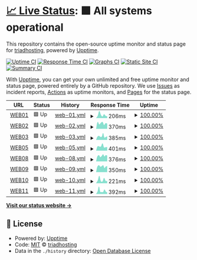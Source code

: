 # [📈 Live Status](https://triadhosting.github.io/upptime): <!--live status--> **🟩 All systems operational**

This repository contains the open-source uptime monitor and status page for [triadhosting](https://triadhosting.github.io/upptime), powered by [Upptime](https://github.com/upptime/upptime).

[![Uptime CI](https://github.com/triadhosting/upptime/workflows/Uptime%20CI/badge.svg)](https://github.com/upptime/upptime/actions?query=workflow%3A%22Uptime+CI%22)
[![Response Time CI](https://github.com/triadhosting/upptime/workflows/Response%20Time%20CI/badge.svg)](https://github.com/upptime/upptime/actions?query=workflow%3A%22Response+Time+CI%22)
[![Graphs CI](https://github.com/triadhosting/upptime/workflows/Graphs%20CI/badge.svg)](https://github.com/upptime/upptime/actions?query=workflow%3A%22Graphs+CI%22)
[![Static Site CI](https://github.com/triadhosting/upptime/workflows/Static%20Site%20CI/badge.svg)](https://github.com/upptime/upptime/actions?query=workflow%3A%22Static+Site+CI%22)
[![Summary CI](https://github.com/triadhosting/upptime/workflows/Summary%20CI/badge.svg)](https://github.com/upptime/upptime/actions?query=workflow%3A%22Summary+CI%22)

With [Upptime](https://upptime.js.org), you can get your own unlimited and free uptime monitor and status page, powered entirely by a GitHub repository. We use [Issues](https://github.com/triadhosting/upptime/issues) as incident reports, [Actions](https://github.com/triadhosting/upptime/actions) as uptime monitors, and [Pages](https://triadhosting.github.io/upptime) for the status page.

<!--start: status pages-->
<!-- This summary is generated by Upptime (https://github.com/upptime/upptime) -->
<!-- Do not edit this manually, your changes will be overwritten -->
<!-- prettier-ignore -->
| URL | Status | History | Response Time | Uptime |
| --- | ------ | ------- | ------------- | ------ |
| <img alt="" src="https://favicons.githubusercontent.com/triadhosting01.com" height="13"> [WEB01](https://triadhosting01.com) | 🟩 Up | [web-01.yml](https://github.com/triadhosting/upptime/commits/HEAD/history/web-01.yml) | <details><summary><img alt="Response time graph" src="./graphs/web-01/response-time-week.png" height="20"> 206ms</summary><br><a href="https://status.triadhosting.com/history/web-01"><img alt="Response time 225" src="https://img.shields.io/endpoint?url=https%3A%2F%2Fraw.githubusercontent.com%2Ftriadhosting%2Fupptime%2FHEAD%2Fapi%2Fweb-01%2Fresponse-time.json"></a><br><a href="https://status.triadhosting.com/history/web-01"><img alt="24-hour response time 117" src="https://img.shields.io/endpoint?url=https%3A%2F%2Fraw.githubusercontent.com%2Ftriadhosting%2Fupptime%2FHEAD%2Fapi%2Fweb-01%2Fresponse-time-day.json"></a><br><a href="https://status.triadhosting.com/history/web-01"><img alt="7-day response time 206" src="https://img.shields.io/endpoint?url=https%3A%2F%2Fraw.githubusercontent.com%2Ftriadhosting%2Fupptime%2FHEAD%2Fapi%2Fweb-01%2Fresponse-time-week.json"></a><br><a href="https://status.triadhosting.com/history/web-01"><img alt="30-day response time 244" src="https://img.shields.io/endpoint?url=https%3A%2F%2Fraw.githubusercontent.com%2Ftriadhosting%2Fupptime%2FHEAD%2Fapi%2Fweb-01%2Fresponse-time-month.json"></a><br><a href="https://status.triadhosting.com/history/web-01"><img alt="1-year response time 225" src="https://img.shields.io/endpoint?url=https%3A%2F%2Fraw.githubusercontent.com%2Ftriadhosting%2Fupptime%2FHEAD%2Fapi%2Fweb-01%2Fresponse-time-year.json"></a></details> | <details><summary><a href="https://status.triadhosting.com/history/web-01">100.00%</a></summary><a href="https://status.triadhosting.com/history/web-01"><img alt="All-time uptime 100.00%" src="https://img.shields.io/endpoint?url=https%3A%2F%2Fraw.githubusercontent.com%2Ftriadhosting%2Fupptime%2FHEAD%2Fapi%2Fweb-01%2Fuptime.json"></a><br><a href="https://status.triadhosting.com/history/web-01"><img alt="24-hour uptime 100.00%" src="https://img.shields.io/endpoint?url=https%3A%2F%2Fraw.githubusercontent.com%2Ftriadhosting%2Fupptime%2FHEAD%2Fapi%2Fweb-01%2Fuptime-day.json"></a><br><a href="https://status.triadhosting.com/history/web-01"><img alt="7-day uptime 100.00%" src="https://img.shields.io/endpoint?url=https%3A%2F%2Fraw.githubusercontent.com%2Ftriadhosting%2Fupptime%2FHEAD%2Fapi%2Fweb-01%2Fuptime-week.json"></a><br><a href="https://status.triadhosting.com/history/web-01"><img alt="30-day uptime 100.00%" src="https://img.shields.io/endpoint?url=https%3A%2F%2Fraw.githubusercontent.com%2Ftriadhosting%2Fupptime%2FHEAD%2Fapi%2Fweb-01%2Fuptime-month.json"></a><br><a href="https://status.triadhosting.com/history/web-01"><img alt="1-year uptime 100.00%" src="https://img.shields.io/endpoint?url=https%3A%2F%2Fraw.githubusercontent.com%2Ftriadhosting%2Fupptime%2FHEAD%2Fapi%2Fweb-01%2Fuptime-year.json"></a></details>
| <img alt="" src="https://favicons.githubusercontent.com/triadhosting02.com" height="13"> [WEB02](https://triadhosting02.com) | 🟩 Up | [web-02.yml](https://github.com/triadhosting/upptime/commits/HEAD/history/web-02.yml) | <details><summary><img alt="Response time graph" src="./graphs/web-02/response-time-week.png" height="20"> 370ms</summary><br><a href="https://status.triadhosting.com/history/web-02"><img alt="Response time 353" src="https://img.shields.io/endpoint?url=https%3A%2F%2Fraw.githubusercontent.com%2Ftriadhosting%2Fupptime%2FHEAD%2Fapi%2Fweb-02%2Fresponse-time.json"></a><br><a href="https://status.triadhosting.com/history/web-02"><img alt="24-hour response time 350" src="https://img.shields.io/endpoint?url=https%3A%2F%2Fraw.githubusercontent.com%2Ftriadhosting%2Fupptime%2FHEAD%2Fapi%2Fweb-02%2Fresponse-time-day.json"></a><br><a href="https://status.triadhosting.com/history/web-02"><img alt="7-day response time 370" src="https://img.shields.io/endpoint?url=https%3A%2F%2Fraw.githubusercontent.com%2Ftriadhosting%2Fupptime%2FHEAD%2Fapi%2Fweb-02%2Fresponse-time-week.json"></a><br><a href="https://status.triadhosting.com/history/web-02"><img alt="30-day response time 370" src="https://img.shields.io/endpoint?url=https%3A%2F%2Fraw.githubusercontent.com%2Ftriadhosting%2Fupptime%2FHEAD%2Fapi%2Fweb-02%2Fresponse-time-month.json"></a><br><a href="https://status.triadhosting.com/history/web-02"><img alt="1-year response time 353" src="https://img.shields.io/endpoint?url=https%3A%2F%2Fraw.githubusercontent.com%2Ftriadhosting%2Fupptime%2FHEAD%2Fapi%2Fweb-02%2Fresponse-time-year.json"></a></details> | <details><summary><a href="https://status.triadhosting.com/history/web-02">100.00%</a></summary><a href="https://status.triadhosting.com/history/web-02"><img alt="All-time uptime 100.00%" src="https://img.shields.io/endpoint?url=https%3A%2F%2Fraw.githubusercontent.com%2Ftriadhosting%2Fupptime%2FHEAD%2Fapi%2Fweb-02%2Fuptime.json"></a><br><a href="https://status.triadhosting.com/history/web-02"><img alt="24-hour uptime 100.00%" src="https://img.shields.io/endpoint?url=https%3A%2F%2Fraw.githubusercontent.com%2Ftriadhosting%2Fupptime%2FHEAD%2Fapi%2Fweb-02%2Fuptime-day.json"></a><br><a href="https://status.triadhosting.com/history/web-02"><img alt="7-day uptime 100.00%" src="https://img.shields.io/endpoint?url=https%3A%2F%2Fraw.githubusercontent.com%2Ftriadhosting%2Fupptime%2FHEAD%2Fapi%2Fweb-02%2Fuptime-week.json"></a><br><a href="https://status.triadhosting.com/history/web-02"><img alt="30-day uptime 100.00%" src="https://img.shields.io/endpoint?url=https%3A%2F%2Fraw.githubusercontent.com%2Ftriadhosting%2Fupptime%2FHEAD%2Fapi%2Fweb-02%2Fuptime-month.json"></a><br><a href="https://status.triadhosting.com/history/web-02"><img alt="1-year uptime 100.00%" src="https://img.shields.io/endpoint?url=https%3A%2F%2Fraw.githubusercontent.com%2Ftriadhosting%2Fupptime%2FHEAD%2Fapi%2Fweb-02%2Fuptime-year.json"></a></details>
| <img alt="" src="https://favicons.githubusercontent.com/triadhosting03.com" height="13"> [WEB03](https://triadhosting03.com) | 🟩 Up | [web-03.yml](https://github.com/triadhosting/upptime/commits/HEAD/history/web-03.yml) | <details><summary><img alt="Response time graph" src="./graphs/web-03/response-time-week.png" height="20"> 385ms</summary><br><a href="https://status.triadhosting.com/history/web-03"><img alt="Response time 376" src="https://img.shields.io/endpoint?url=https%3A%2F%2Fraw.githubusercontent.com%2Ftriadhosting%2Fupptime%2FHEAD%2Fapi%2Fweb-03%2Fresponse-time.json"></a><br><a href="https://status.triadhosting.com/history/web-03"><img alt="24-hour response time 379" src="https://img.shields.io/endpoint?url=https%3A%2F%2Fraw.githubusercontent.com%2Ftriadhosting%2Fupptime%2FHEAD%2Fapi%2Fweb-03%2Fresponse-time-day.json"></a><br><a href="https://status.triadhosting.com/history/web-03"><img alt="7-day response time 385" src="https://img.shields.io/endpoint?url=https%3A%2F%2Fraw.githubusercontent.com%2Ftriadhosting%2Fupptime%2FHEAD%2Fapi%2Fweb-03%2Fresponse-time-week.json"></a><br><a href="https://status.triadhosting.com/history/web-03"><img alt="30-day response time 359" src="https://img.shields.io/endpoint?url=https%3A%2F%2Fraw.githubusercontent.com%2Ftriadhosting%2Fupptime%2FHEAD%2Fapi%2Fweb-03%2Fresponse-time-month.json"></a><br><a href="https://status.triadhosting.com/history/web-03"><img alt="1-year response time 376" src="https://img.shields.io/endpoint?url=https%3A%2F%2Fraw.githubusercontent.com%2Ftriadhosting%2Fupptime%2FHEAD%2Fapi%2Fweb-03%2Fresponse-time-year.json"></a></details> | <details><summary><a href="https://status.triadhosting.com/history/web-03">100.00%</a></summary><a href="https://status.triadhosting.com/history/web-03"><img alt="All-time uptime 100.00%" src="https://img.shields.io/endpoint?url=https%3A%2F%2Fraw.githubusercontent.com%2Ftriadhosting%2Fupptime%2FHEAD%2Fapi%2Fweb-03%2Fuptime.json"></a><br><a href="https://status.triadhosting.com/history/web-03"><img alt="24-hour uptime 100.00%" src="https://img.shields.io/endpoint?url=https%3A%2F%2Fraw.githubusercontent.com%2Ftriadhosting%2Fupptime%2FHEAD%2Fapi%2Fweb-03%2Fuptime-day.json"></a><br><a href="https://status.triadhosting.com/history/web-03"><img alt="7-day uptime 100.00%" src="https://img.shields.io/endpoint?url=https%3A%2F%2Fraw.githubusercontent.com%2Ftriadhosting%2Fupptime%2FHEAD%2Fapi%2Fweb-03%2Fuptime-week.json"></a><br><a href="https://status.triadhosting.com/history/web-03"><img alt="30-day uptime 100.00%" src="https://img.shields.io/endpoint?url=https%3A%2F%2Fraw.githubusercontent.com%2Ftriadhosting%2Fupptime%2FHEAD%2Fapi%2Fweb-03%2Fuptime-month.json"></a><br><a href="https://status.triadhosting.com/history/web-03"><img alt="1-year uptime 100.00%" src="https://img.shields.io/endpoint?url=https%3A%2F%2Fraw.githubusercontent.com%2Ftriadhosting%2Fupptime%2FHEAD%2Fapi%2Fweb-03%2Fuptime-year.json"></a></details>
| <img alt="" src="https://favicons.githubusercontent.com/triadhosting05.com" height="13"> [WEB05](https://triadhosting05.com) | 🟩 Up | [web-05.yml](https://github.com/triadhosting/upptime/commits/HEAD/history/web-05.yml) | <details><summary><img alt="Response time graph" src="./graphs/web-05/response-time-week.png" height="20"> 401ms</summary><br><a href="https://status.triadhosting.com/history/web-05"><img alt="Response time 361" src="https://img.shields.io/endpoint?url=https%3A%2F%2Fraw.githubusercontent.com%2Ftriadhosting%2Fupptime%2FHEAD%2Fapi%2Fweb-05%2Fresponse-time.json"></a><br><a href="https://status.triadhosting.com/history/web-05"><img alt="24-hour response time 340" src="https://img.shields.io/endpoint?url=https%3A%2F%2Fraw.githubusercontent.com%2Ftriadhosting%2Fupptime%2FHEAD%2Fapi%2Fweb-05%2Fresponse-time-day.json"></a><br><a href="https://status.triadhosting.com/history/web-05"><img alt="7-day response time 401" src="https://img.shields.io/endpoint?url=https%3A%2F%2Fraw.githubusercontent.com%2Ftriadhosting%2Fupptime%2FHEAD%2Fapi%2Fweb-05%2Fresponse-time-week.json"></a><br><a href="https://status.triadhosting.com/history/web-05"><img alt="30-day response time 373" src="https://img.shields.io/endpoint?url=https%3A%2F%2Fraw.githubusercontent.com%2Ftriadhosting%2Fupptime%2FHEAD%2Fapi%2Fweb-05%2Fresponse-time-month.json"></a><br><a href="https://status.triadhosting.com/history/web-05"><img alt="1-year response time 361" src="https://img.shields.io/endpoint?url=https%3A%2F%2Fraw.githubusercontent.com%2Ftriadhosting%2Fupptime%2FHEAD%2Fapi%2Fweb-05%2Fresponse-time-year.json"></a></details> | <details><summary><a href="https://status.triadhosting.com/history/web-05">100.00%</a></summary><a href="https://status.triadhosting.com/history/web-05"><img alt="All-time uptime 100.00%" src="https://img.shields.io/endpoint?url=https%3A%2F%2Fraw.githubusercontent.com%2Ftriadhosting%2Fupptime%2FHEAD%2Fapi%2Fweb-05%2Fuptime.json"></a><br><a href="https://status.triadhosting.com/history/web-05"><img alt="24-hour uptime 100.00%" src="https://img.shields.io/endpoint?url=https%3A%2F%2Fraw.githubusercontent.com%2Ftriadhosting%2Fupptime%2FHEAD%2Fapi%2Fweb-05%2Fuptime-day.json"></a><br><a href="https://status.triadhosting.com/history/web-05"><img alt="7-day uptime 100.00%" src="https://img.shields.io/endpoint?url=https%3A%2F%2Fraw.githubusercontent.com%2Ftriadhosting%2Fupptime%2FHEAD%2Fapi%2Fweb-05%2Fuptime-week.json"></a><br><a href="https://status.triadhosting.com/history/web-05"><img alt="30-day uptime 100.00%" src="https://img.shields.io/endpoint?url=https%3A%2F%2Fraw.githubusercontent.com%2Ftriadhosting%2Fupptime%2FHEAD%2Fapi%2Fweb-05%2Fuptime-month.json"></a><br><a href="https://status.triadhosting.com/history/web-05"><img alt="1-year uptime 100.00%" src="https://img.shields.io/endpoint?url=https%3A%2F%2Fraw.githubusercontent.com%2Ftriadhosting%2Fupptime%2FHEAD%2Fapi%2Fweb-05%2Fuptime-year.json"></a></details>
| <img alt="" src="https://favicons.githubusercontent.com/triadhosting08.com" height="13"> [WEB08](https://triadhosting08.com) | 🟩 Up | [web-08.yml](https://github.com/triadhosting/upptime/commits/HEAD/history/web-08.yml) | <details><summary><img alt="Response time graph" src="./graphs/web-08/response-time-week.png" height="20"> 376ms</summary><br><a href="https://status.triadhosting.com/history/web-08"><img alt="Response time 354" src="https://img.shields.io/endpoint?url=https%3A%2F%2Fraw.githubusercontent.com%2Ftriadhosting%2Fupptime%2FHEAD%2Fapi%2Fweb-08%2Fresponse-time.json"></a><br><a href="https://status.triadhosting.com/history/web-08"><img alt="24-hour response time 383" src="https://img.shields.io/endpoint?url=https%3A%2F%2Fraw.githubusercontent.com%2Ftriadhosting%2Fupptime%2FHEAD%2Fapi%2Fweb-08%2Fresponse-time-day.json"></a><br><a href="https://status.triadhosting.com/history/web-08"><img alt="7-day response time 376" src="https://img.shields.io/endpoint?url=https%3A%2F%2Fraw.githubusercontent.com%2Ftriadhosting%2Fupptime%2FHEAD%2Fapi%2Fweb-08%2Fresponse-time-week.json"></a><br><a href="https://status.triadhosting.com/history/web-08"><img alt="30-day response time 366" src="https://img.shields.io/endpoint?url=https%3A%2F%2Fraw.githubusercontent.com%2Ftriadhosting%2Fupptime%2FHEAD%2Fapi%2Fweb-08%2Fresponse-time-month.json"></a><br><a href="https://status.triadhosting.com/history/web-08"><img alt="1-year response time 354" src="https://img.shields.io/endpoint?url=https%3A%2F%2Fraw.githubusercontent.com%2Ftriadhosting%2Fupptime%2FHEAD%2Fapi%2Fweb-08%2Fresponse-time-year.json"></a></details> | <details><summary><a href="https://status.triadhosting.com/history/web-08">100.00%</a></summary><a href="https://status.triadhosting.com/history/web-08"><img alt="All-time uptime 100.00%" src="https://img.shields.io/endpoint?url=https%3A%2F%2Fraw.githubusercontent.com%2Ftriadhosting%2Fupptime%2FHEAD%2Fapi%2Fweb-08%2Fuptime.json"></a><br><a href="https://status.triadhosting.com/history/web-08"><img alt="24-hour uptime 100.00%" src="https://img.shields.io/endpoint?url=https%3A%2F%2Fraw.githubusercontent.com%2Ftriadhosting%2Fupptime%2FHEAD%2Fapi%2Fweb-08%2Fuptime-day.json"></a><br><a href="https://status.triadhosting.com/history/web-08"><img alt="7-day uptime 100.00%" src="https://img.shields.io/endpoint?url=https%3A%2F%2Fraw.githubusercontent.com%2Ftriadhosting%2Fupptime%2FHEAD%2Fapi%2Fweb-08%2Fuptime-week.json"></a><br><a href="https://status.triadhosting.com/history/web-08"><img alt="30-day uptime 100.00%" src="https://img.shields.io/endpoint?url=https%3A%2F%2Fraw.githubusercontent.com%2Ftriadhosting%2Fupptime%2FHEAD%2Fapi%2Fweb-08%2Fuptime-month.json"></a><br><a href="https://status.triadhosting.com/history/web-08"><img alt="1-year uptime 100.00%" src="https://img.shields.io/endpoint?url=https%3A%2F%2Fraw.githubusercontent.com%2Ftriadhosting%2Fupptime%2FHEAD%2Fapi%2Fweb-08%2Fuptime-year.json"></a></details>
| <img alt="" src="https://favicons.githubusercontent.com/triadhosting09.com" height="13"> [WEB09](https://triadhosting09.com) | 🟩 Up | [web-09.yml](https://github.com/triadhosting/upptime/commits/HEAD/history/web-09.yml) | <details><summary><img alt="Response time graph" src="./graphs/web-09/response-time-week.png" height="20"> 350ms</summary><br><a href="https://status.triadhosting.com/history/web-09"><img alt="Response time 354" src="https://img.shields.io/endpoint?url=https%3A%2F%2Fraw.githubusercontent.com%2Ftriadhosting%2Fupptime%2FHEAD%2Fapi%2Fweb-09%2Fresponse-time.json"></a><br><a href="https://status.triadhosting.com/history/web-09"><img alt="24-hour response time 362" src="https://img.shields.io/endpoint?url=https%3A%2F%2Fraw.githubusercontent.com%2Ftriadhosting%2Fupptime%2FHEAD%2Fapi%2Fweb-09%2Fresponse-time-day.json"></a><br><a href="https://status.triadhosting.com/history/web-09"><img alt="7-day response time 350" src="https://img.shields.io/endpoint?url=https%3A%2F%2Fraw.githubusercontent.com%2Ftriadhosting%2Fupptime%2FHEAD%2Fapi%2Fweb-09%2Fresponse-time-week.json"></a><br><a href="https://status.triadhosting.com/history/web-09"><img alt="30-day response time 364" src="https://img.shields.io/endpoint?url=https%3A%2F%2Fraw.githubusercontent.com%2Ftriadhosting%2Fupptime%2FHEAD%2Fapi%2Fweb-09%2Fresponse-time-month.json"></a><br><a href="https://status.triadhosting.com/history/web-09"><img alt="1-year response time 354" src="https://img.shields.io/endpoint?url=https%3A%2F%2Fraw.githubusercontent.com%2Ftriadhosting%2Fupptime%2FHEAD%2Fapi%2Fweb-09%2Fresponse-time-year.json"></a></details> | <details><summary><a href="https://status.triadhosting.com/history/web-09">100.00%</a></summary><a href="https://status.triadhosting.com/history/web-09"><img alt="All-time uptime 100.00%" src="https://img.shields.io/endpoint?url=https%3A%2F%2Fraw.githubusercontent.com%2Ftriadhosting%2Fupptime%2FHEAD%2Fapi%2Fweb-09%2Fuptime.json"></a><br><a href="https://status.triadhosting.com/history/web-09"><img alt="24-hour uptime 100.00%" src="https://img.shields.io/endpoint?url=https%3A%2F%2Fraw.githubusercontent.com%2Ftriadhosting%2Fupptime%2FHEAD%2Fapi%2Fweb-09%2Fuptime-day.json"></a><br><a href="https://status.triadhosting.com/history/web-09"><img alt="7-day uptime 100.00%" src="https://img.shields.io/endpoint?url=https%3A%2F%2Fraw.githubusercontent.com%2Ftriadhosting%2Fupptime%2FHEAD%2Fapi%2Fweb-09%2Fuptime-week.json"></a><br><a href="https://status.triadhosting.com/history/web-09"><img alt="30-day uptime 100.00%" src="https://img.shields.io/endpoint?url=https%3A%2F%2Fraw.githubusercontent.com%2Ftriadhosting%2Fupptime%2FHEAD%2Fapi%2Fweb-09%2Fuptime-month.json"></a><br><a href="https://status.triadhosting.com/history/web-09"><img alt="1-year uptime 100.00%" src="https://img.shields.io/endpoint?url=https%3A%2F%2Fraw.githubusercontent.com%2Ftriadhosting%2Fupptime%2FHEAD%2Fapi%2Fweb-09%2Fuptime-year.json"></a></details>
| <img alt="" src="https://favicons.githubusercontent.com/triadhosting10.com" height="13"> [WEB10](https://triadhosting10.com) | 🟩 Up | [web-10.yml](https://github.com/triadhosting/upptime/commits/HEAD/history/web-10.yml) | <details><summary><img alt="Response time graph" src="./graphs/web-10/response-time-week.png" height="20"> 221ms</summary><br><a href="https://status.triadhosting.com/history/web-10"><img alt="Response time 237" src="https://img.shields.io/endpoint?url=https%3A%2F%2Fraw.githubusercontent.com%2Ftriadhosting%2Fupptime%2FHEAD%2Fapi%2Fweb-10%2Fresponse-time.json"></a><br><a href="https://status.triadhosting.com/history/web-10"><img alt="24-hour response time 147" src="https://img.shields.io/endpoint?url=https%3A%2F%2Fraw.githubusercontent.com%2Ftriadhosting%2Fupptime%2FHEAD%2Fapi%2Fweb-10%2Fresponse-time-day.json"></a><br><a href="https://status.triadhosting.com/history/web-10"><img alt="7-day response time 221" src="https://img.shields.io/endpoint?url=https%3A%2F%2Fraw.githubusercontent.com%2Ftriadhosting%2Fupptime%2FHEAD%2Fapi%2Fweb-10%2Fresponse-time-week.json"></a><br><a href="https://status.triadhosting.com/history/web-10"><img alt="30-day response time 250" src="https://img.shields.io/endpoint?url=https%3A%2F%2Fraw.githubusercontent.com%2Ftriadhosting%2Fupptime%2FHEAD%2Fapi%2Fweb-10%2Fresponse-time-month.json"></a><br><a href="https://status.triadhosting.com/history/web-10"><img alt="1-year response time 237" src="https://img.shields.io/endpoint?url=https%3A%2F%2Fraw.githubusercontent.com%2Ftriadhosting%2Fupptime%2FHEAD%2Fapi%2Fweb-10%2Fresponse-time-year.json"></a></details> | <details><summary><a href="https://status.triadhosting.com/history/web-10">100.00%</a></summary><a href="https://status.triadhosting.com/history/web-10"><img alt="All-time uptime 100.00%" src="https://img.shields.io/endpoint?url=https%3A%2F%2Fraw.githubusercontent.com%2Ftriadhosting%2Fupptime%2FHEAD%2Fapi%2Fweb-10%2Fuptime.json"></a><br><a href="https://status.triadhosting.com/history/web-10"><img alt="24-hour uptime 100.00%" src="https://img.shields.io/endpoint?url=https%3A%2F%2Fraw.githubusercontent.com%2Ftriadhosting%2Fupptime%2FHEAD%2Fapi%2Fweb-10%2Fuptime-day.json"></a><br><a href="https://status.triadhosting.com/history/web-10"><img alt="7-day uptime 100.00%" src="https://img.shields.io/endpoint?url=https%3A%2F%2Fraw.githubusercontent.com%2Ftriadhosting%2Fupptime%2FHEAD%2Fapi%2Fweb-10%2Fuptime-week.json"></a><br><a href="https://status.triadhosting.com/history/web-10"><img alt="30-day uptime 100.00%" src="https://img.shields.io/endpoint?url=https%3A%2F%2Fraw.githubusercontent.com%2Ftriadhosting%2Fupptime%2FHEAD%2Fapi%2Fweb-10%2Fuptime-month.json"></a><br><a href="https://status.triadhosting.com/history/web-10"><img alt="1-year uptime 100.00%" src="https://img.shields.io/endpoint?url=https%3A%2F%2Fraw.githubusercontent.com%2Ftriadhosting%2Fupptime%2FHEAD%2Fapi%2Fweb-10%2Fuptime-year.json"></a></details>
| <img alt="" src="https://favicons.githubusercontent.com/triadhosting11.com" height="13"> [WEB11](https://triadhosting11.com) | 🟩 Up | [web-11.yml](https://github.com/triadhosting/upptime/commits/HEAD/history/web-11.yml) | <details><summary><img alt="Response time graph" src="./graphs/web-11/response-time-week.png" height="20"> 392ms</summary><br><a href="https://status.triadhosting.com/history/web-11"><img alt="Response time 432" src="https://img.shields.io/endpoint?url=https%3A%2F%2Fraw.githubusercontent.com%2Ftriadhosting%2Fupptime%2FHEAD%2Fapi%2Fweb-11%2Fresponse-time.json"></a><br><a href="https://status.triadhosting.com/history/web-11"><img alt="24-hour response time 201" src="https://img.shields.io/endpoint?url=https%3A%2F%2Fraw.githubusercontent.com%2Ftriadhosting%2Fupptime%2FHEAD%2Fapi%2Fweb-11%2Fresponse-time-day.json"></a><br><a href="https://status.triadhosting.com/history/web-11"><img alt="7-day response time 392" src="https://img.shields.io/endpoint?url=https%3A%2F%2Fraw.githubusercontent.com%2Ftriadhosting%2Fupptime%2FHEAD%2Fapi%2Fweb-11%2Fresponse-time-week.json"></a><br><a href="https://status.triadhosting.com/history/web-11"><img alt="30-day response time 455" src="https://img.shields.io/endpoint?url=https%3A%2F%2Fraw.githubusercontent.com%2Ftriadhosting%2Fupptime%2FHEAD%2Fapi%2Fweb-11%2Fresponse-time-month.json"></a><br><a href="https://status.triadhosting.com/history/web-11"><img alt="1-year response time 432" src="https://img.shields.io/endpoint?url=https%3A%2F%2Fraw.githubusercontent.com%2Ftriadhosting%2Fupptime%2FHEAD%2Fapi%2Fweb-11%2Fresponse-time-year.json"></a></details> | <details><summary><a href="https://status.triadhosting.com/history/web-11">100.00%</a></summary><a href="https://status.triadhosting.com/history/web-11"><img alt="All-time uptime 100.00%" src="https://img.shields.io/endpoint?url=https%3A%2F%2Fraw.githubusercontent.com%2Ftriadhosting%2Fupptime%2FHEAD%2Fapi%2Fweb-11%2Fuptime.json"></a><br><a href="https://status.triadhosting.com/history/web-11"><img alt="24-hour uptime 100.00%" src="https://img.shields.io/endpoint?url=https%3A%2F%2Fraw.githubusercontent.com%2Ftriadhosting%2Fupptime%2FHEAD%2Fapi%2Fweb-11%2Fuptime-day.json"></a><br><a href="https://status.triadhosting.com/history/web-11"><img alt="7-day uptime 100.00%" src="https://img.shields.io/endpoint?url=https%3A%2F%2Fraw.githubusercontent.com%2Ftriadhosting%2Fupptime%2FHEAD%2Fapi%2Fweb-11%2Fuptime-week.json"></a><br><a href="https://status.triadhosting.com/history/web-11"><img alt="30-day uptime 100.00%" src="https://img.shields.io/endpoint?url=https%3A%2F%2Fraw.githubusercontent.com%2Ftriadhosting%2Fupptime%2FHEAD%2Fapi%2Fweb-11%2Fuptime-month.json"></a><br><a href="https://status.triadhosting.com/history/web-11"><img alt="1-year uptime 100.00%" src="https://img.shields.io/endpoint?url=https%3A%2F%2Fraw.githubusercontent.com%2Ftriadhosting%2Fupptime%2FHEAD%2Fapi%2Fweb-11%2Fuptime-year.json"></a></details>

<!--end: status pages-->

[**Visit our status website →**](https://triadhosting.github.io/upptime)

## 📄 License

- Powered by: [Upptime](https://github.com/upptime/upptime)
- Code: [MIT](./LICENSE) © [triadhosting](https://triadhosting.github.io/upptime)
- Data in the `./history` directory: [Open Database License](https://opendatacommons.org/licenses/odbl/1-0/)
